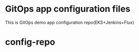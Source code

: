 # GitOps app configuration files
This is GitOps demo app configuration repo(EKS+Jenkins+Flux)

# config-repo

